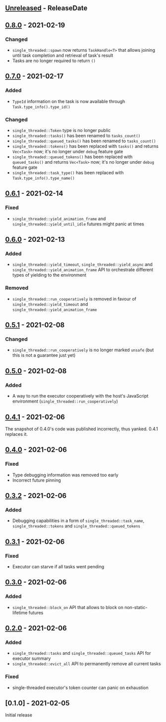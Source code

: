 <!-- next-header -->

## [Unreleased] - ReleaseDate

## [0.8.0] - 2021-02-19

### Changed

- `single_threaded::spawn` now returns `TaskHandle<T>` that allows joining
  until task completion and retrieval of task's result
- Tasks are no longer required to return `()`

## [0.7.0] - 2021-02-17

### Added

- `TypeId` information on the task is now available through `Task.type_info().type_id()`

### Changed

- `single_threaded::Token` type is no longer public
- `single_threaded::tasks()` has been renamed to `tasks_count()`
- `single_threaded::queued_tasks()` has been renamed to `tasks_count()`
- `single_threaded::tokens()` has been replaced with `tasks()` and returns `Vec<Task>` now;
   it's no longer under `debug` feature gate
- `single_threaded::queued_tokens()` has been replaced with `queued_tasks()` and returns `Vec<Task>` now;
   it's no longer under `debug` feature gate
- `single_threaded::task_type()` has been replaced with `Task.type_info().type_name()`

## [0.6.1] - 2021-02-14

### Fixed

- `single_threaded::yield_animation_frame` and `single_threaded::yield_until_idle` futures might
  panic at times

## [0.6.0] - 2021-02-13

### Added

- `single_threaded::yield_timeout`, `single_threaded::yield_async` and `single_threaded::yield_animation_frame` API
  to orchestrate different types of yielding to the environment

### Removed

- `single_threaded::run_cooperatively` is removed in favour of
  `single_threaded::yield_timeout` and `single_threaded::yield_animation_frame`

## [0.5.1] - 2021-02-08

### Changed

- `single_threaded::run_cooperatively` is no longer marked `unsafe`
  (but this is not a guarantee just yet)

## [0.5.0] - 2021-02-08

### Added

- A way to run the executor cooperatively with the host's JavaScript environment
  (`single_threaded::run_cooperatively`)

## [0.4.1] - 2021-02-06

The snapshot of 0.4.0's code was published incorrectly, thus yanked. 0.4.1 replaces it.

## [0.4.0] - 2021-02-06

### Fixed

- Type debugging information was removed too early
- Incorrect future pinning

## [0.3.2] - 2021-02-06

### Added

- Debugging capabilities in a form of `single_threaded::task_name`, `single_threaded::tokens` and
  `single_threaded::queued_tokens`

## [0.3.1] - 2021-02-06

### Fixed

- Executor can starve if all tasks went pending

## [0.3.0] - 2021-02-06

### Added

- `single_threaded::block_on` API that allows to block on non-static-lifetime futures

## [0.2.0] - 2021-02-06

### Added

- `single_threaded::tasks` and `single_threaded::queued_tasks` API for executor summary
- `single_threaded::evict_all` API to permanently remove all current tasks 

### Fixed

- single-threaded executor's token counter can panic on exhaustion

## [0.1.0] - 2021-02-05

Initial release

<!-- next-url -->
[Unreleased]: https://github.com/wasm-rs/async-executor/compare/v0.8.0...HEAD
[0.8.0]: https://github.com/wasm-rs/async-executor/compare/v0.7.0...v0.8.0
[0.7.0]: https://github.com/wasm-rs/async-executor/compare/v0.6.1...v0.7.0
[0.6.1]: https://github.com/wasm-rs/async-executor/compare/v0.6.0...v0.6.1
[0.6.0]: https://github.com/wasm-rs/async-executor/compare/v0.5.1...v0.6.0
[0.5.1]: https://github.com/wasm-rs/async-executor/compare/v0.5.0...v0.5.1
[0.5.0]: https://github.com/wasm-rs/async-executor/compare/v0.4.1...v0.5.0
[0.4.1]: https://github.com/wasm-rs/async-executor/compare/v0.4.0...v0.4.1
[0.4.0]: https://github.com/wasm-rs/async-executor/compare/v0.3.2...v0.4.0
[0.3.2]: https://github.com/wasm-rs/async-executor/compare/v0.3.1...v0.3.2
[0.3.1]: https://github.com/wasm-rs/async-executor/compare/v0.3.0...v0.3.1
[0.3.0]: https://github.com/wasm-rs/async-executor/compare/v0.2.0...v0.3.0
[0.2.0]: https://github.com/wasm-rs/async-executor/compare/v0.1.0...v0.2.0
